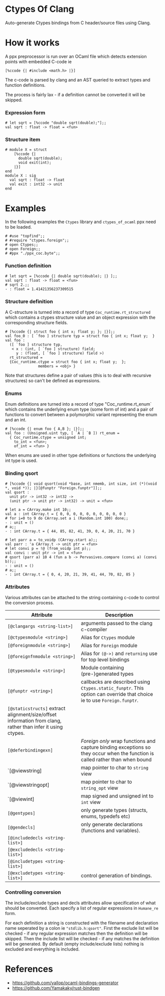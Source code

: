 # Ctypes Of Clang

Auto-generate Ctypes bindings from C header/source files using
Clang.

# How it works

A ppx preprocessor is run over an OCaml file which detects 
extension points with embedded C-code ie

```
[%ccode {| #include <math.h> |}]
```

The c-code is parsed by clang and an AST queried to extract 
types and function definitions.

The process is fairly lax - if a definition cannot be converted it will 
be skipped.

### Expression form

```
# let sqrt = [%ccode "double sqrt(double);"];;
val sqrt : float -> float = <fun>
```

### Structure item

```
# module X = struct
    [%ccode {|
      double sqrt(double);
      void exit(int);
    |}]
end
module X : sig 
  val sqrt : float -> float 
  val exit : int32 -> unit 
end
```

# Examples

In the following examples the `Ctypes` library and `ctypes_of_ocaml`
ppx need to be loaded.

```
# #use "topfind";;
# #require "ctypes.foreign";;
# open Ctypes;;	
# open Foreign;;
# #ppx "./ppx_coc.byte";;
```

### Function definition

```
# let sqrt = [%ccode {| double sqrt(double); |} ];;
val sqrt : float -> float = <fun>
# sqrt 2.;;
- : float = 1.41421356237309515
```

### Structure definition

A C-structure is turned into a record of type `Coc_runtime.rt_structured`
which contains a ctypes structure value and an object expression with 
the corresponding structure fields.

```
# [%ccode {| struct foo { int x; float y; }; |}];;
val foo_0 : [ `foo ] structure typ = struct foo { int x; float y;  }
val foo : 
  ([ `foo ] structure typ,
   < x : (int, [ `foo ] structure) field;
     y : (float, [ `foo ] structure) field >)
  rt_structured =
  {Coc_runtime.ctype = struct foo { int x; float y;  }; 
               members = <obj> }
```

Note that structures define a pair of values (this is to deal with recursive
structures) so can't be defined as expressions.

### Enums

Enum definitions are turned into a record of type "Coc_runtime.rt_enum` which
contains the underlying enum type (some form of int) and a pair of functions
to convert between a polymorphic variant representing the enum and an int.

```
# [%ccode {| enum foo { A,B }; |}];;
val foo : (Unsigned.uint typ, [ `A | `B ]) rt_enum =
  { Coc_runtime.ctype = unsigned int; 
    to_int = <fun>; 
    of_int = <fun> }
```

When enums are used in other type definitions or functions the underlying
int type is used.

### Binding qsort

```
# [%ccode {| void qsort(void *base, int nmemb, int size, int (*)(void *, void *)); |}[@funptr "Foreign.funptr"]];;
val qsort :
  unit ptr -> int32 -> int32 ->
  (unit ptr -> unit ptr -> int32) -> unit = <fun>

# let a = CArray.make int 10;;
val a : int CArray.t = { 0, 0, 0, 0, 0, 0, 0, 0, 0, 0 }
# for i=0 to 9 do CArray.set a i (Random.int 100) done;;
- : unit = ()
# a;;
- : int CArray.t = { 44, 85, 82, 41, 39, 0, 4, 20, 21, 70 }

# let parr a = to_voidp (CArray.start a);;
val parr : 'a CArray.t -> unit ptr = <fun>
# let convi p = !@ (from_voidp int p);; 
val convi : unit ptr -> int = <fun>
# qsort (parr a) 10 4 (fun a b -> Pervasives.compare (convi a) (convi b));;
- : unit = ()
# a;;
- : int CArray.t = { 0, 4, 20, 21, 39, 41, 44, 70, 82, 85 }
```

### Attributes

Various attributes can be attached to the string containing c-code to control
the conversion process.

| Attribute | Description |
|---|---|
| `[@clangargs <string-list>]` | arguments passed to the clang c-compiler |
| `[@ctypesmodule <string>]` | Alias for `Ctypes` module |
| `[@foreignmodule <string>]` | Alias for `Foreign` module |
| `[@foreignfnmodule <string>]` | Alias for `(@->)` and `returning` use for top level bindings |
| `[@typesmodule <string>]` | Module containing (pre-)generated types |
| `[@funptr <string>]` | callbacks are described using `Ctypes.static_funptr`.  This option can override that choice ie to use `Foreign.funptr`. |
| `[@staticstructs]` extract alignment/size/offset information from clang, rather than infer it using ctypes. |
| `[@deferbindingexn]` | _Foreign only_ wrap functions and capture binding exceptions so they occur when the function is called rather than when bound |
| `[@viewstring] | map pointer to char to `string` view |
| `[@viewstringopt] | map pointer to char to `string_opt` view |
| `[@viewint] | map signed and unsigned int to `int` view |
| `[@gentypes]` | only generate types (structs, enums, typedefs etc) |
| `[@gendecls]` | only generate  declarations (functions and variables). |
| `[@includedecls <string-list>]` ||
| `[@excludedecls <string-list>]` || 
| `[@includetypes <string-list>]` || 
| `[@excludetypes <string-list>]` | control generation of bindings. |

### Controlling conversion

The include/exclude types and decls attributes allow specification of what should be
converted.  Each specify a list of regular expressions in `Humane_re` form.

For each definition a string is constructed with the filename and declaration 
name seperated by a colon ie `"stdlib.h:qsort"`.  First the exclude list will 
be checked - if any regular expression matches then the definition will be 
skipped.  Then the include list will be checked - if any matches the definition 
will be generated.  By default (empty include/exclude lists) nothing is excluded 
and everything is included.

# References

- https://github.com/yallop/ocaml-bindings-generator
- https://github.com/Yamakaky/rust-bindgen

